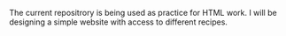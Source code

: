 The current repositrory is being used as practice for HTML work.
I will be designing a simple website with access to different recipes.
